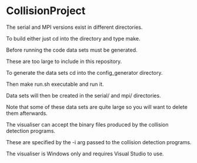 # CollisionProject

The serial and MPI versions exist in different directories.

To build either just cd into the directory and type make.

Before running the code data sets must be generated.

These are too large to include in this repository.

To generate the data sets cd into the config_generator directory.

Then make run.sh executable and run it.

Data sets will then be created in the serial/ and mpi/ directories.

Note that some of these data sets are quite large so you will want to delete them afterwards.

The visualiser can accept the binary files produced by the collision detection programs.

These are specified by the -i arg passed to the collision detection programs.

The visualiser is Windows only and requires Visual Studio to use.

